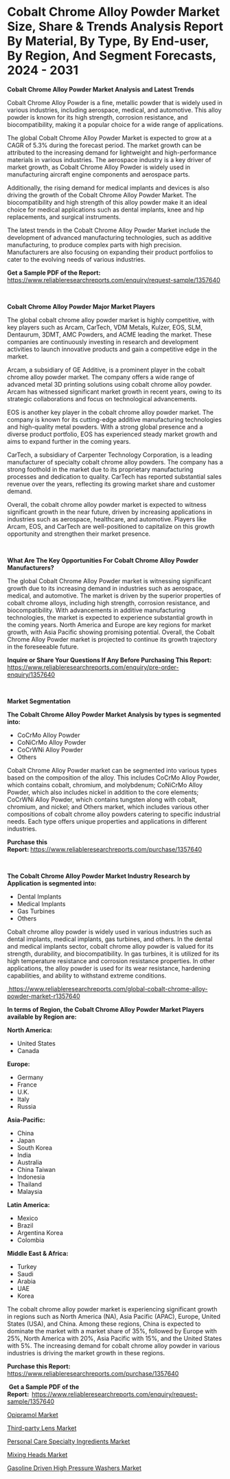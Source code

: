 <p><h1>Cobalt Chrome Alloy Powder Market Size, Share & Trends Analysis Report By Material, By Type, By End-user, By Region, And Segment Forecasts, 2024 - 2031</h1></p><p><strong>Cobalt Chrome Alloy Powder Market Analysis and Latest Trends</strong></p>
<p><p>Cobalt Chrome Alloy Powder is a fine, metallic powder that is widely used in various industries, including aerospace, medical, and automotive. This alloy powder is known for its high strength, corrosion resistance, and biocompatibility, making it a popular choice for a wide range of applications.</p><p>The global Cobalt Chrome Alloy Powder Market is expected to grow at a CAGR of 5.3% during the forecast period. The market growth can be attributed to the increasing demand for lightweight and high-performance materials in various industries. The aerospace industry is a key driver of market growth, as Cobalt Chrome Alloy Powder is widely used in manufacturing aircraft engine components and aerospace parts.</p><p>Additionally, the rising demand for medical implants and devices is also driving the growth of the Cobalt Chrome Alloy Powder Market. The biocompatibility and high strength of this alloy powder make it an ideal choice for medical applications such as dental implants, knee and hip replacements, and surgical instruments.</p><p>The latest trends in the Cobalt Chrome Alloy Powder Market include the development of advanced manufacturing technologies, such as additive manufacturing, to produce complex parts with high precision. Manufacturers are also focusing on expanding their product portfolios to cater to the evolving needs of various industries.</p></p>
<p><strong>Get a Sample PDF of the Report:&nbsp;</strong> <a href="https://www.reliableresearchreports.com/enquiry/request-sample/1357640">https://www.reliableresearchreports.com/enquiry/request-sample/1357640</a></p>
<p>&nbsp;</p>
<p><strong>Cobalt Chrome Alloy Powder Major Market Players</strong></p>
<p><p>The global cobalt chrome alloy powder market is highly competitive, with key players such as Arcam, CarTech, VDM Metals, Kulzer, EOS, SLM, Dentaurum, 3DMT, AMC Powders, and ACME leading the market. These companies are continuously investing in research and development activities to launch innovative products and gain a competitive edge in the market.</p><p>Arcam, a subsidiary of GE Additive, is a prominent player in the cobalt chrome alloy powder market. The company offers a wide range of advanced metal 3D printing solutions using cobalt chrome alloy powder. Arcam has witnessed significant market growth in recent years, owing to its strategic collaborations and focus on technological advancements.</p><p>EOS is another key player in the cobalt chrome alloy powder market. The company is known for its cutting-edge additive manufacturing technologies and high-quality metal powders. With a strong global presence and a diverse product portfolio, EOS has experienced steady market growth and aims to expand further in the coming years.</p><p>CarTech, a subsidiary of Carpenter Technology Corporation, is a leading manufacturer of specialty cobalt chrome alloy powders. The company has a strong foothold in the market due to its proprietary manufacturing processes and dedication to quality. CarTech has reported substantial sales revenue over the years, reflecting its growing market share and customer demand.</p><p>Overall, the cobalt chrome alloy powder market is expected to witness significant growth in the near future, driven by increasing applications in industries such as aerospace, healthcare, and automotive. Players like Arcam, EOS, and CarTech are well-positioned to capitalize on this growth opportunity and strengthen their market presence.</p></p>
<p>&nbsp;</p>
<p><strong>What Are The Key Opportunities For Cobalt Chrome Alloy Powder Manufacturers?</strong></p>
<p><p>The global Cobalt Chrome Alloy Powder market is witnessing significant growth due to its increasing demand in industries such as aerospace, medical, and automotive. The market is driven by the superior properties of cobalt chrome alloys, including high strength, corrosion resistance, and biocompatibility. With advancements in additive manufacturing technologies, the market is expected to experience substantial growth in the coming years. North America and Europe are key regions for market growth, with Asia Pacific showing promising potential. Overall, the Cobalt Chrome Alloy Powder market is projected to continue its growth trajectory in the foreseeable future.</p></p>
<p><strong>Inquire or Share Your Questions If Any Before Purchasing This Report:</strong> <a href="https://www.reliableresearchreports.com/enquiry/pre-order-enquiry/1357640">https://www.reliableresearchreports.com/enquiry/pre-order-enquiry/1357640</a></p>
<p>&nbsp;</p>
<p><strong>Market Segmentation</strong></p>
<p><strong>The Cobalt Chrome Alloy Powder Market Analysis by types is segmented into:</strong></p>
<p><ul><li>CoCrMo Alloy Powder</li><li>CoNiCrMo Alloy Powder</li><li>CoCrWNi Alloy Powder</li><li>Others</li></ul></p>
<p><p>Cobalt Chrome Alloy Powder market can be segmented into various types based on the composition of the alloy. This includes CoCrMo Alloy Powder, which contains cobalt, chromium, and molybdenum; CoNiCrMo Alloy Powder, which also includes nickel in addition to the core elements; CoCrWNi Alloy Powder, which contains tungsten along with cobalt, chromium, and nickel; and Others market, which includes various other compositions of cobalt chrome alloy powders catering to specific industrial needs. Each type offers unique properties and applications in different industries.</p></p>
<p><strong>Purchase this Report:&nbsp;</strong><a href="https://www.reliableresearchreports.com/purchase/1357640">https://www.reliableresearchreports.com/purchase/1357640</a></p>
<p>&nbsp;</p>
<p><strong>The Cobalt Chrome Alloy Powder Market Industry Research by Application is segmented into:</strong></p>
<p><ul><li>Dental Implants</li><li>Medical Implants</li><li>Gas Turbines</li><li>Others</li></ul></p>
<p><p>Cobalt chrome alloy powder is widely used in various industries such as dental implants, medical implants, gas turbines, and others. In the dental and medical implants sector, cobalt chrome alloy powder is valued for its strength, durability, and biocompatibility. In gas turbines, it is utilized for its high temperature resistance and corrosion resistance properties. In other applications, the alloy powder is used for its wear resistance, hardening capabilities, and ability to withstand extreme conditions.</p></p>
<p><a href="https://www.reliableresearchreports.com/global-cobalt-chrome-alloy-powder-market-r1357640">&nbsp;https://www.reliableresearchreports.com/global-cobalt-chrome-alloy-powder-market-r1357640</a></p>
<p><strong>In terms of Region, the Cobalt Chrome Alloy Powder Market Players available by Region are:</strong></p>
<p>
    <p> <strong> North America: </strong>
        <ul>
            <li>United States</li>
            <li>Canada</li>
        </ul>
        </p> 
    <p> <strong> Europe: </strong>
        <ul>
            <li>Germany</li>
            <li>France</li>
            <li>U.K.</li>
            <li>Italy</li>
            <li>Russia</li>
        </ul>
        </p> 
    <p> <strong> Asia-Pacific: </strong>
        <ul>
            <li>China</li>
            <li>Japan</li>
            <li>South Korea</li>
            <li>India</li>
            <li>Australia</li>
            <li>China Taiwan</li>
            <li>Indonesia</li>
            <li>Thailand</li>
            <li>Malaysia</li>
        </ul>
        </p> 
    <p> <strong> Latin America: </strong>
        <ul>
            <li>Mexico</li>
            <li>Brazil</li>
            <li>Argentina Korea</li>
            <li>Colombia</li>
        </ul>
        </p> 
    <p> <strong> Middle East & Africa: </strong>
        <ul>
            <li>Turkey</li>
            <li>Saudi</li>
            <li>Arabia</li>
            <li>UAE</li>
            <li>Korea</li>
        </ul>
    </p>
    </p>
<p><p>The cobalt chrome alloy powder market is experiencing significant growth in regions such as North America (NA), Asia Pacific (APAC), Europe, United States (USA), and China. Among these regions, China is expected to dominate the market with a market share of 35%, followed by Europe with 25%, North America with 20%, Asia Pacific with 15%, and the United States with 5%. The increasing demand for cobalt chrome alloy powder in various industries is driving the market growth in these regions.</p></p>
<p><strong>Purchase this Report: </strong><a href="https://www.reliableresearchreports.com/purchase/1357640">https://www.reliableresearchreports.com/purchase/1357640</a></p>
<p>&nbsp;<strong>Get a Sample PDF of the Report:&nbsp;&nbsp;</strong><a href="https://www.reliableresearchreports.com/enquiry/request-sample/1357640">https://www.reliableresearchreports.com/enquiry/request-sample/1357640</a></p>
<p><strong></strong></p>
<p><p><a href="https://issuu.com/reportprime-2/docs/opipramol-market-size-2030.pptx">Opipramol Market</a></p><p><a href="https://github.com/Jeralderzog65756e/Market-Research-Report-List-1/blob/main/third-party-lens-market.md">Third-party Lens Market</a></p><p><a href="https://www.linkedin.com/pulse/personal-care-specialty-ingredients-market-share-amp-analysis-mbo0e">Personal Care Specialty Ingredients Market</a></p><p><a href="https://github.com/garethgwrecovery/Market-Research-Report-List-1/blob/main/mixing-heads-market.md">Mixing Heads Market</a></p><p><a href="https://medium.com/@carol.alsopr44536/emerging-trends-in-gasoline-driven-high-pressure-washers-market-global-outlook-and-future-836b10505b73">Gasoline Driven High Pressure Washers Market</a></p></p>